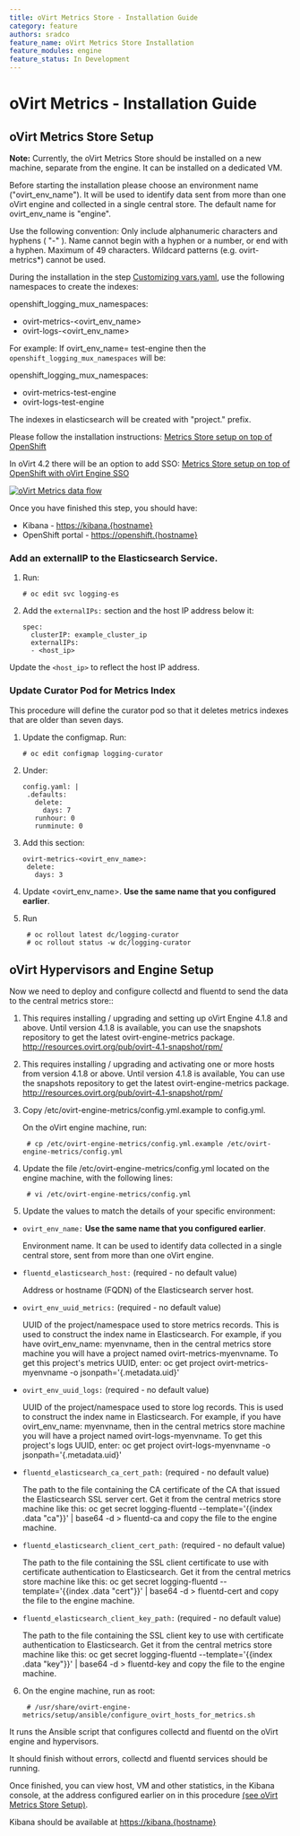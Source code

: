 ```yaml
---
title: oVirt Metrics Store - Installation Guide
category: feature
authors: sradco
feature_name: oVirt Metrics Store Installation
feature_modules: engine
feature_status: In Development
---
```

# oVirt Metrics - Installation Guide

## oVirt Metrics Store Setup

**Note:** Currently, the oVirt Metrics Store should be installed on a new machine, separate from the engine.
It can be installed on a dedicated VM.

Before starting the installation please choose an environment name ("ovirt_env_name"). It will be used to identify data sent from more than one oVirt engine and collected in a single central store.
The default name for ovirt_env_name is "engine".

   Use the following convention: Only include alphanumeric characters and hyphens ( "-" ). Name cannot begin with a hyphen or a number,
   or end with a hyphen. Maximum of 49 characters. Wildcard patterns (e.g. ovirt-metrics*) cannot be used.

During the installation in the step [Customizing vars.yaml](https://github.com/ViaQ/Main/blob/master/README-install.md#customizing-varsyaml), use the following namespaces to create the indexes:

openshift_logging_mux_namespaces:
- ovirt-metrics-<ovirt_env_name>
- ovirt-logs-<ovirt_env_name>

For example:
If ovirt_env_name= test-engine then the `openshift_logging_mux_namespaces` will be:

openshift_logging_mux_namespaces:
- ovirt-metrics-test-engine
- ovirt-logs-test-engine

The indexes in elasticsearch will be created with "project." prefix.

Please follow the installation instructions: [Metrics Store setup on top of OpenShift](https://github.com/ViaQ/Main/blob/master/README-install.md)

In oVirt 4.2 there will be an option to add SSO: [Metrics Store setup on top of OpenShift with oVirt Engine SSO](https://www.ovirt.org/blog/2017/05/openshift-openId-integration-with-engine-sso/)


[![oVirt Metrics data flow](/images/wiki/oVirtMetricsDataFlow.jpg)](/images/wiki/oVirtMetricsDataFlow.jpg)

Once you have finished this step, you should have:

  * Kibana - <https://kibana.{hostname}>
  * OpenShift portal - <https://openshift.{hostname}>



### Add an externalIP to the Elasticsearch Service.

1. Run:

       # oc edit svc logging-es

2. Add the `externalIPs:` section and the host IP address below it:

       spec:
         clusterIP: example_cluster_ip
         externalIPs:
         - <host_ip>

Update the `<host_ip>` to reflect the host IP address.

### Update Curator Pod for Metrics Index

This procedure will define the curator pod so that it deletes metrics indexes that are older than seven days.

1. Update the configmap. Run:

       # oc edit configmap logging-curator


2. Under:

       config.yaml: |
        .defaults:
          delete:
            days: 7
          runhour: 0
          runminute: 0

4. Add this section:

       ovirt-metrics-<ovirt_env_name>:
        delete:
          days: 3


5. Update <ovirt_env_name>. **Use the same name that you configured earlier**.
6. Run

        # oc rollout latest dc/logging-curator
        # oc rollout status -w dc/logging-curator


## oVirt Hypervisors and Engine Setup ##

Now we need to deploy and configure collectd and fluentd to send the data to the central metrics store::

1. This requires installing / upgrading and setting up oVirt Engine 4.1.8 and above.
   Until version 4.1.8 is available, you can use the snapshots repository to get the latest ovirt-engine-metrics package.
   http://resources.ovirt.org/pub/ovirt-4.1-snapshot/rpm/

2. This requires installing / upgrading and activating one or more hosts from version 4.1.8 or above.
   Until version 4.1.8 is available, You can use the snapshots repository to get the latest ovirt-engine-metrics package.
   http://resources.ovirt.org/pub/ovirt-4.1-snapshot/rpm/

3. Copy  /etc/ovirt-engine-metrics/config.yml.example  to config.yml.

   On the oVirt engine machine, run:

        # cp /etc/ovirt-engine-metrics/config.yml.example /etc/ovirt-engine-metrics/config.yml

4. Update the file /etc/ovirt-engine-metrics/config.yml located on the engine machine, with the following lines:

        # vi /etc/ovirt-engine-metrics/config.yml

5. Update the values to match the details of your specific environment:


- `ovirt_env_name:` **Use the same name that you configured earlier**.

  Environment name. It can be used to identify data collected in a single central
  store, sent from more than one oVirt engine.

- `fluentd_elasticsearch_host:` (required - no default value)

  Address or hostname (FQDN) of the Elasticsearch server host.

- `ovirt_env_uuid_metrics:` (required - no default value)

  UUID of the project/namespace used to store metrics records.
  This is used to construct the index name in Elasticsearch.
  For example, if you have ovirt_env_name: myenvname,
  then in the central metrics store machine you will have a project named ovirt-metrics-myenvname.
  To get this project's metrics UUID, enter:
  oc get project ovirt-metrics-myenvname -o jsonpath='{.metadata.uid}'

- `ovirt_env_uuid_logs:` (required - no default value)

  UUID of the project/namespace used to store log records.
  This is used to construct the index name in Elasticsearch.
  For example, if you have ovirt_env_name: myenvname,
  then in the central metrics store machine you will have a project named ovirt-logs-myenvname.
  To get this project's logs UUID, enter:
  oc get project ovirt-logs-myenvname -o jsonpath='{.metadata.uid}'

- `fluentd_elasticsearch_ca_cert_path:` (required - no default value)

  The path to the file containing the CA certificate of the CA that issued
  the Elasticsearch SSL server cert.
  Get it from the central metrics store machine like this:
  oc get secret logging-fluentd --template='{{index .data "ca"}}' | base64 -d > fluentd-ca
  and copy the file to the engine machine.

- `fluentd_elasticsearch_client_cert_path:` (required - no default value)

  The path to the file containing the SSL client certificate to use
  with certificate authentication to Elasticsearch.
  Get it from the central metrics store machine like this:
  oc get secret logging-fluentd --template='{{index .data "cert"}}' | base64 -d > fluentd-cert
  and copy the file to the engine machine.

- `fluentd_elasticsearch_client_key_path:` (required - no default value)

  The path to the file containing the SSL client key to use
  with certificate authentication to Elasticsearch.
  Get it from the central metrics store machine like this:
  oc get secret logging-fluentd --template='{{index .data "key"}}' | base64 -d > fluentd-key
  and copy the file to the engine machine.

6. On the engine machine, run as root:

        # /usr/share/ovirt-engine-metrics/setup/ansible/configure_ovirt_hosts_for_metrics.sh

It runs the Ansible script that configures collectd and fluentd on the oVirt engine and hypervisors.

It should finish without errors, collectd and fluentd services should be running.

Once finished, you can view host, VM and other statistics, in the Kibana console,
at the address configured earlier on in this procedure [(see oVirt Metrics Store Setup)](https://github.com/ViaQ/Main/blob/master/README-install.md#running-kibana).

Kibana should be available at <https://kibana.{hostname}>
